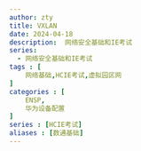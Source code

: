 ```yaml
---
author: zty
title: VXLAN
date: 2024-04-18
description:  网络安全基础和IE考试
series: 
  - 网络安全基础和IE考试
tags : [
    网络基础,HCIE考试,虚拟园区网
]
categories : [
    ENSP,
    华为设备配置
]
series : [HCIE考试]
aliases : [数通基础]
---
```

 
<!--more-->

